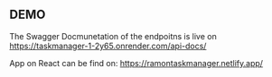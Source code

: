 ## DEMO
The Swagger Docmunetation of the endpoitns is live on 
https://taskmanager-1-2y65.onrender.com/api-docs/

App on React can be find on:
https://ramontaskmanager.netlify.app/